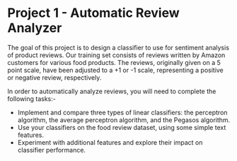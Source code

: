 # Project 1 - Automatic Review Analyzer

The goal of this project is to design a classifier to use for sentiment analysis of product reviews. Our training set consists of reviews written by Amazon customers for various food products. The reviews, originally given on a 5 point scale, have been adjusted to a +1 or -1 scale, representing a positive or negative review, respectively.

In order to automatically analyze reviews, you will need to complete the following tasks:-
- Implement and compare three types of linear classifiers: the perceptron algorithm, the average perceptron algorithm, and the Pegasos algorithm.
- Use your classifiers on the food review dataset, using some simple text features.
- Experiment with additional features and explore their impact on classifier performance.

